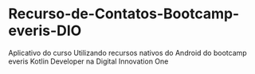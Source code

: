 # Recurso-de-Contatos-Bootcamp-everis-DIO
Aplicativo do curso Utilizando recursos nativos do Android do bootcamp everis Kotlin Developer na Digital Innovation One
